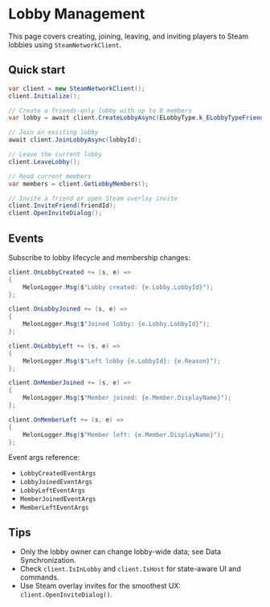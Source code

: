 # Lobby Management

This page covers creating, joining, leaving, and inviting players to Steam lobbies using `SteamNetworkClient`.

## Quick start

```csharp
var client = new SteamNetworkClient();
client.Initialize();

// Create a friends-only lobby with up to 8 members
var lobby = await client.CreateLobbyAsync(ELobbyType.k_ELobbyTypeFriendsOnly, 8);

// Join an existing lobby
await client.JoinLobbyAsync(lobbyId);

// Leave the current lobby
client.LeaveLobby();

// Read current members
var members = client.GetLobbyMembers();

// Invite a friend or open Steam overlay invite
client.InviteFriend(friendId);
client.OpenInviteDialog();
```

## Events

Subscribe to lobby lifecycle and membership changes:

```csharp
client.OnLobbyCreated += (s, e) =>
{
    MelonLogger.Msg($"Lobby created: {e.Lobby.LobbyId}");
};

client.OnLobbyJoined += (s, e) =>
{
    MelonLogger.Msg($"Joined lobby: {e.Lobby.LobbyId}");
};

client.OnLobbyLeft += (s, e) =>
{
    MelonLogger.Msg($"Left lobby {e.LobbyId}: {e.Reason}");
};

client.OnMemberJoined += (s, e) =>
{
    MelonLogger.Msg($"Member joined: {e.Member.DisplayName}");
};

client.OnMemberLeft += (s, e) =>
{
    MelonLogger.Msg($"Member left: {e.Member.DisplayName}");
};
```

Event args reference:

- `LobbyCreatedEventArgs`
- `LobbyJoinedEventArgs`
- `LobbyLeftEventArgs`
- `MemberJoinedEventArgs`
- `MemberLeftEventArgs`

## Tips

- Only the lobby owner can change lobby-wide data; see Data Synchronization.
- Check `client.IsInLobby` and `client.IsHost` for state-aware UI and commands.
- Use Steam overlay invites for the smoothest UX: `client.OpenInviteDialog()`.


